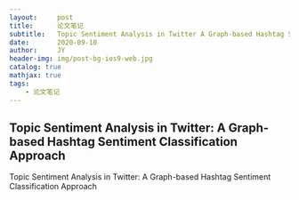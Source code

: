 ```yaml
---
layout:     post
title:      论文笔记
subtitle:   Topic Sentiment Analysis in Twitter A Graph-based Hashtag Sentiment Classification Approach
date:       2020-09-10
author:     JY
header-img: img/post-bg-ios9-web.jpg
catalog: true
mathjax: true
tags:
    - 论文笔记
---
```


## Topic Sentiment Analysis in Twitter: A Graph-based Hashtag Sentiment Classification Approach

Topic Sentiment Analysis in Twitter: A Graph-based Hashtag Sentiment Classification Approach
